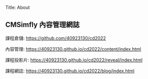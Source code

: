 Title: About

## CMSimfly 內容管理網誌

課程倉儲: <https://github.com/40923130/cd2022>

內容管理: <https://40923130.github.io/cd2022/content/index.html>

課程投影片: <https://40923130.github.io/cd2022/reveal/index.html>

課程網誌: <https://40923130.github.io/cd2022/blog/index.html>








